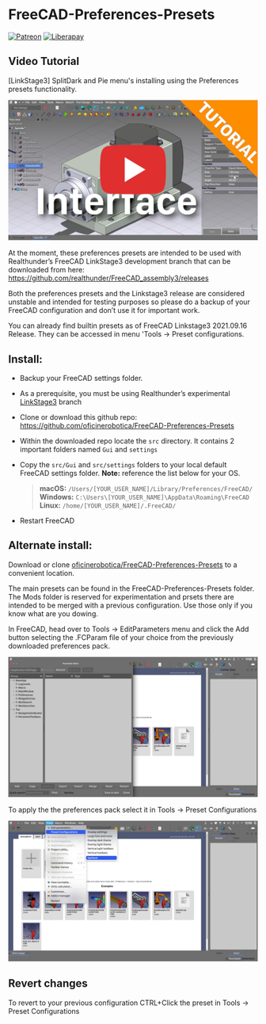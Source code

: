 # FreeCAD-Preferences-Presets
[![Patreon](https://img.shields.io/badge/patreon-donate-blue.svg)](https://www.patreon.com/oficinerobotica) [![Liberapay](http://img.shields.io/liberapay/patrons/realthunder.svg?logo=liberapay)](https://liberapay.com/oficinerobotica/donate)

## Video Tutorial
[LinkStage3] SplitDark and Pie menu's installing using the Preferences presets functionality.

[![SplitDark and Pie menu's installing using the Preferences presets functionality. |OficineRobotica|](./Resources/Thumbnail_1.jpeg)](https://www.youtube.com/watch?v=i-Dh6zC7DlI "SplitDark and Pie menu's installing using the Preferences presets functionality. |OficineRobotica|")


At the moment, these preferences presets are intended to be used with Realthunder’s FreeCAD LinkStage3 development branch that can be downloaded from here: https://github.com/realthunder/FreeCAD_assembly3/releases

Both the preferences presets and the Linkstage3 release are considered unstable and intended for testing purposes so please do a backup of your FreeCAD configuration and don’t use it for important work.

You can already find builtin presets as of FreeCAD Linkstage3 2021.09.16 Release. They can be accessed in menu 'Tools -> Preset configurations.

## Install:

* Backup your FreeCAD settings folder.

* As a prerequisite, you must be using Realthunder’s experimental [LinkStage3](https://github.com/realthunder/FreeCAD_assembly3/releases) branch

* Clone or download this github repo: https://github.com/oficinerobotica/FreeCAD-Preferences-Presets

* Within the downloaded repo locate the `src` directory. It contains 2 important folders named `Gui` and `settings`

* Copy the `src/Gui` and `src/settings` folders to your local default FreeCAD settings folder. **Note:** reference the list below for your OS.

    >**macOS:** `/Users/[YOUR_USER_NAME]/Library/Preferences/FreeCAD/`
    >**Windows:** `C:\Users\[YOUR_USER_NAME]\AppData\Roaming\FreeCAD`
    >**Linux:** `/home/[YOUR_USER_NAME]/.FreeCAD/`

* Restart FreeCAD

## Alternate install:
Download or clone [oficinerobotica/FreeCAD-Preferences-Presets](https://github.com/oficinerobotica/FreeCAD-Preferences-Presets) to a convenient location.

The main presets can be found in the FreeCAD-Preferences-Presets folder.
The Mods folder is reserved for experimentation and prsets there are intended to be merged with a previous configuration. Use those only if you know what are you dowing.

In FreeCAD, head over to Tools → EditParameters menu and click the Add button selecting the .FCParam file of your choice from the previously downloaded preferences pack.

![EditParameters](./Resources/EditParameters.jpeg)

To apply the the preferences pack select it in Tools → Preset Configurations

![SelectPreset](./Resources/SelectPresets.jpeg)

## Revert changes
To revert to your previous configuration CTRL+Click the preset in Tools → Preset Configurations
